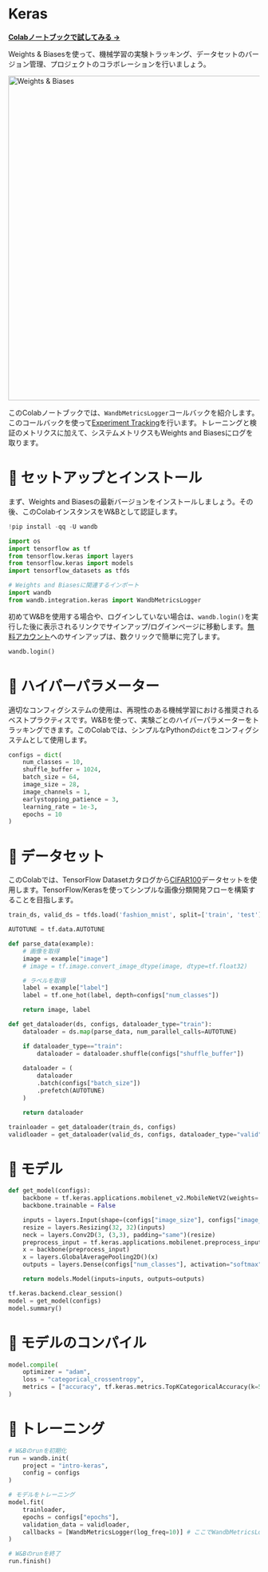 
# Keras

[**Colabノートブックで試してみる →**](https://colab.research.google.com/github/wandb/examples/blob/master/colabs/keras/Use_WandbMetricLogger_in_your_Keras_workflow.ipynb)

Weights & Biasesを使って、機械学習の実験トラッキング、データセットのバージョン管理、プロジェクトのコラボレーションを行いましょう。

<img src="http://wandb.me/mini-diagram" width="650" alt="Weights & Biases" />

このColabノートブックでは、`WandbMetricsLogger`コールバックを紹介します。このコールバックを使って[Experiment Tracking](https://docs.wandb.ai/guides/track)を行います。トレーニングと検証のメトリクスに加えて、システムメトリクスもWeights and Biasesにログを取ります。

# 🌴 セットアップとインストール

まず、Weights and Biasesの最新バージョンをインストールしましょう。その後、このColabインスタンスをW&Bとして認証します。

```python
!pip install -qq -U wandb
```

```python
import os
import tensorflow as tf
from tensorflow.keras import layers
from tensorflow.keras import models
import tensorflow_datasets as tfds

# Weights and Biasesに関連するインポート
import wandb
from wandb.integration.keras import WandbMetricsLogger
```

初めてW&Bを使用する場合や、ログインしていない場合は、`wandb.login()`を実行した後に表示されるリンクでサインアップ/ログインページに移動します。[無料アカウント](https://wandb.ai/signup)へのサインアップは、数クリックで簡単に完了します。

```python
wandb.login()
```

# 🌳 ハイパーパラメーター

適切なコンフィグシステムの使用は、再現性のある機械学習における推奨されるベストプラクティスです。W&Bを使って、実験ごとのハイパーパラメーターをトラッキングできます。このColabでは、シンプルなPythonの`dict`をコンフィグシステムとして使用します。

```python
configs = dict(
    num_classes = 10,
    shuffle_buffer = 1024,
    batch_size = 64,
    image_size = 28,
    image_channels = 1,
    earlystopping_patience = 3,
    learning_rate = 1e-3,
    epochs = 10
)
```

# 🍁 データセット

このColabでは、TensorFlow Datasetカタログから[CIFAR100](https://www.tensorflow.org/datasets/catalog/cifar100)データセットを使用します。TensorFlow/Kerasを使ってシンプルな画像分類開発フローを構築することを目指します。

```python
train_ds, valid_ds = tfds.load('fashion_mnist', split=['train', 'test'])
```

```python
AUTOTUNE = tf.data.AUTOTUNE

def parse_data(example):
    # 画像を取得
    image = example["image"]
    # image = tf.image.convert_image_dtype(image, dtype=tf.float32)

    # ラベルを取得
    label = example["label"]
    label = tf.one_hot(label, depth=configs["num_classes"])

    return image, label

def get_dataloader(ds, configs, dataloader_type="train"):
    dataloader = ds.map(parse_data, num_parallel_calls=AUTOTUNE)

    if dataloader_type=="train":
        dataloader = dataloader.shuffle(configs["shuffle_buffer"])
      
    dataloader = (
        dataloader
        .batch(configs["batch_size"])
        .prefetch(AUTOTUNE)
    )

    return dataloader
```

```python
trainloader = get_dataloader(train_ds, configs)
validloader = get_dataloader(valid_ds, configs, dataloader_type="valid")
```

# 🎄 モデル

```python
def get_model(configs):
    backbone = tf.keras.applications.mobilenet_v2.MobileNetV2(weights='imagenet', include_top=False)
    backbone.trainable = False

    inputs = layers.Input(shape=(configs["image_size"], configs["image_size"], configs["image_channels"]))
    resize = layers.Resizing(32, 32)(inputs)
    neck = layers.Conv2D(3, (3,3), padding="same")(resize)
    preprocess_input = tf.keras.applications.mobilenet.preprocess_input(neck)
    x = backbone(preprocess_input)
    x = layers.GlobalAveragePooling2D()(x)
    outputs = layers.Dense(configs["num_classes"], activation="softmax")(x)

    return models.Model(inputs=inputs, outputs=outputs)
```

```python
tf.keras.backend.clear_session()
model = get_model(configs)
model.summary()
```

# 🌿 モデルのコンパイル

```python
model.compile(
    optimizer = "adam",
    loss = "categorical_crossentropy",
    metrics = ["accuracy", tf.keras.metrics.TopKCategoricalAccuracy(k=5, name='top@5_accuracy')]
)
```

# 🌻 トレーニング

```python
# W&Bのrunを初期化
run = wandb.init(
    project = "intro-keras",
    config = configs
)

# モデルをトレーニング
model.fit(
    trainloader,
    epochs = configs["epochs"],
    validation_data = validloader,
    callbacks = [WandbMetricsLogger(log_freq=10)] # ここでWandbMetricsLoggerを使用していることに注意
)

# W&Bのrunを終了
run.finish()
```
